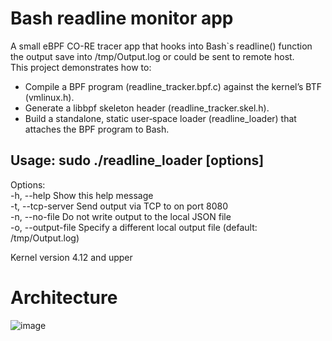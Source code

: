 # Bash readline monitor app

A small eBPF CO-RE tracer app that hooks into Bash`s readline() function the output save into /tmp/Output.log or could be sent to remote host.<br>
This project demonstrates how to:<br>
- Compile a BPF program (readline_tracker.bpf.c) against the kernel’s BTF (vmlinux.h).<br>
- Generate a libbpf skeleton header (readline_tracker.skel.h).<br>
- Build a standalone, static user‐space loader (readline_loader) that attaches the BPF program to Bash. <br>

##  Usage: sudo ./readline_loader [options]<br>
 Options:<br>
   -h, --help                Show this help message<br>
   -t, --tcp-server <host>   Send output via TCP to <host> on port 8080<br>
   -n, --no-file             Do not write output to the local JSON file<br>
   -o, --output-file <FILE>  Specify a different local output file (default: /tmp/Output.log)<br>

Kernel version 4.12 and upper<br>

# Architecture

![image](https://github.com/user-attachments/assets/24f6ed1d-7a7b-4558-a6fb-ab5531c0f135)

